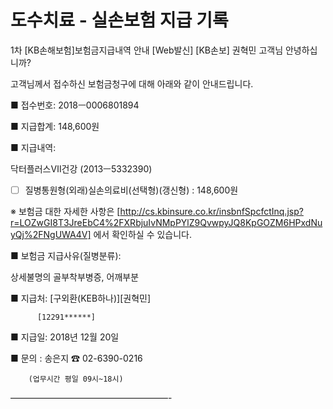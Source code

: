 # 도수치료 - 실손보험 지급 기록

1차
[KB손해보험]보험금지급내역 안내
[Web발신]
[KB손보] 권혁민 고객님 안녕하십니까?
고객님께서 접수하신 보험금청구에 대해 아래와 같이 안내드립니다.

■ 접수번호: 2018ㅡ0006801894

■ 지급합계: 148,600원 

■ 지급내역:
   닥터플러스Ⅶ건강 (2013ㅡ5332390)
- [ ] 질병통원형(외래)실손의료비(선택형)(갱신형) : 148,600원 


※ 보험금 대한 자세한 사항은 [http://cs.kbinsure.co.kr/insbnfSpcfctInq.jsp?r=LOZwGI8T3JreEbC4%2FXRbjuIvNMpPYlZ9QvwpyJQ8KpGOZM6HPxdNuyQj%2FNgUWA4V] 에서 확인하실 수 있습니다.

■ 보험금 지급사유(질병분류):
   상세불명의 골부착부병증, 어깨부분

■ 지급처: [구외환(KEB하나)][권혁민]
          [12291******]

■ 지급일: 2018년 12월 20일

■ 문의 : 송은지 ☎ 02-6390-0216
        (업무시간 평일 09시~18시)

——————————————————-
